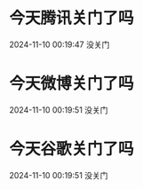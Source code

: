 # 今天腾讯关门了吗

2024-11-10 00:19:47 没关门

# 今天微博关门了吗

2024-11-10 00:19:51 没关门

# 今天谷歌关门了吗

2024-11-10 00:19:51 没关门

